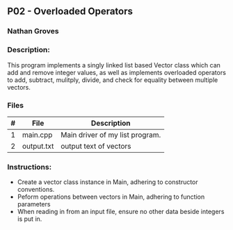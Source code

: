 ## P02 - Overloaded Operators
### Nathan Groves
### Description:

This program implements a singly linked list based Vector class which can add and remove integer values, as
well as implements overloaded operators to add, subtract, mulitply, divide, and check for equality between
multiple vectors.

### Files

|   #   | File     | Description                      |
| :---: | -------- | -------------------------------- |
|   1   | main.cpp | Main driver of my list program. |
|   2   | output.txt | output text of vectors |


### Instructions:

- Create a vector class instance in Main, adhering to constructor conventions.
- Peform operations between vectors in Main, adhering to function parameters
- When reading in from an input file, ensure no other data beside integers is put in.



